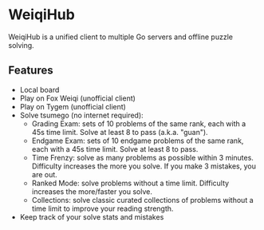 # WeiqiHub

WeiqiHub is a unified client to multiple Go servers and offline puzzle solving.

## Features
- Local board
- Play on Fox Weiqi (unofficial client)
- Play on Tygem (unofficial client)
- Solve tsumego (no internet required):
  * Grading Exam: sets of 10 problems of the same rank, each with a 45s time limit. Solve at least 8 to pass (a.k.a. "guan").
  * Endgame Exam: sets of 10 endgame problems of the same rank, each with a 45s time limit. Solve at least 8 to pass.
  * Time Frenzy: solve as many problems as possible within 3 minutes. Difficulty increases the more you solve. If you make 3 mistakes, you are out.
  * Ranked Mode: solve problems without a time limit. Difficulty increases the more/faster you solve.
  * Collections: solve classic curated collections of problems without a time limit to improve your reading strength.
- Keep track of your solve stats and mistakes
